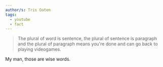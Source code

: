 ```yaml
---
author/s: Tris Oaten
tags:
  - youtube
  - fact
---
```


> The plural of word is sentence, the plural of sentence is paragraph and the plural of paragraph means you're done and can go back to playing videogames.

My man, those are wise words.
